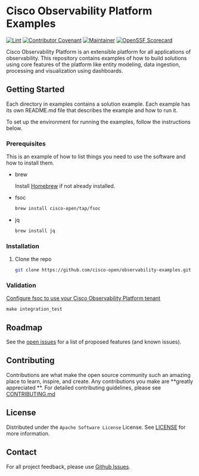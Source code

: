 # Cisco Observability Platform Examples

[![Lint](https://github.com/cisco-open/observability-examples/actions/workflows/lint.yml/badge.svg?branch=main)](https://github.com/cisco-open/observability-examples/actions/workflows/lint.yml)
[![Contributor Covenant](https://img.shields.io/badge/Contributor%20Covenant-2.1-fbab2c.svg)](CODE_OF_CONDUCT.md)
[![Maintainer](https://img.shields.io/badge/Maintainer-Cisco-00bceb.svg)](https://opensource.cisco.com)
[![OpenSSF Scorecard](https://api.securityscorecards.dev/projects/github.com/cisco-open/observability-examples/badge)](https://securityscorecards.dev/viewer/?uri=github.com/cisco-open/observability-examples)

Cisco Observability Platform is an extensible platform for all applications of
observability. This repository contains examples of how to build solutions using
core features of the platform like entity modeling, data ingestion, processing
and visualization using dashboards.

## Getting Started

Each directory in examples contains a solution example. Each example has its own
README.md file that describes the example and how to run it.

To set up the environment for running the examples, follow the instructions
below.

### Prerequisites

This is an example of how to list things you need to use the software and how to
install them.

- brew

  Install [Homebrew](https://brew.sh) if not already installed.

- fsoc

  ```sh
  brew install cisco-open/tap/fsoc
  ```

- jq

  ```sh
  brew install jq
  ```

### Installation

1. Clone the repo

   ```sh
   git clone https://github.com/cisco-open/observability-examples.git
   ```

### Validation

[Configure fsoc to use your Cisco Observability Platform tenant](https://github.com/cisco-open/fsoc#Configure)

```shell
make integration_test
```

## Roadmap

See
the [open issues](https://github.com/cisco-open/observability-examples/issues)
for a list of proposed features (and known issues).

## Contributing

Contributions are what make the open source community such an amazing place to
learn, inspire, and create. Any contributions you make are **greatly appreciated
**. For detailed contributing guidelines, please
see [CONTRIBUTING.md](CONTRIBUTING.md)

## License

Distributed under the `Apache Software License` License. See [LICENSE](LICENSE)
for more information.

## Contact

For all project feedback, please
use [Github Issues](https://github.com/cisco-open/observability-examples/issues).
